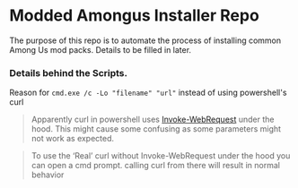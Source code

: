 # Modded Amongus Installer Repo
The purpose of this repo is to automate the process of installing common Among Us mod packs. 
Details to be filled in later.
### Details behind the Scripts. 
Reason for `cmd.exe /c -Lo "filename" "url"` instead of using powershell's curl

> Apparently curl in powershell uses  [Invoke-WebRequest](https://docs.microsoft.com/en-us/powershell/module/microsoft.powershell.utility/invoke-webrequest?view=powershell-6)  under the hood. This might cause some confusing as some parameters might not work as expected. 
 
>To use the ‘Real’ curl without Invoke-WebRequest under the hood you can open a cmd prompt. calling curl from there will result in normal behavior
